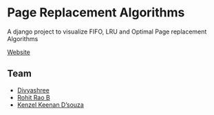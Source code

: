 # Page Replacement Algorithms

A django project to visualize FIFO, LRU and Optimal Page replacement Algorithms

[Website](https://pagereplacement.herokuapp.com/)


## Team

- [Divyashree](https://github.com/divyashreedivya)
- [Rohit Rao B](https://github.com/Rohit-R-B)
- [Kenzel Keenan D’souza](https://github.com/KenzKD)

